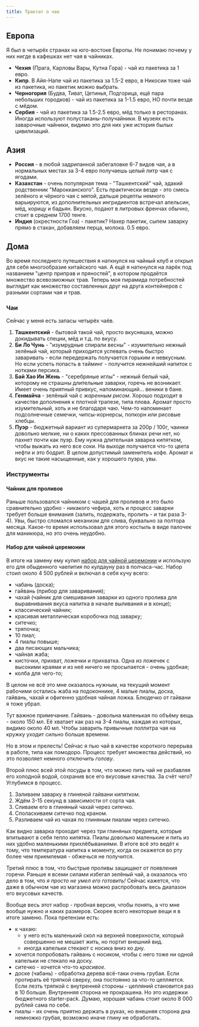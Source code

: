 ```yaml
---
title: Трактат о чае
---
```


## Европа

Я был в четырёх странах на юго-востоке Европы. Не понимаю почему у них нигде в кафешках нет чая в чайниках.

- **Чехия** (Прага, Карловы Вары, Кутна Гора) - чай из пакетика за 1 евро.
- **Кипр**. В Айя-Напе чай из пакетика за 1.5-2 евро, в Никосии тоже чай из пакетика, но пакетик можно выбрать.
- **Черногория** (Будва, Тиват, Цетинья, Подгорица, ещё пара небольших городков) - чай из пакетика за 1-1.5 евро, НО почти везде с мёдом.
- **Сербия** - чай из пакетика за 1.5-2.5 евро, мёд только в ресторанах. Иногда используют полустаканы-получайники. В музеях есть заварочные чайники, видимо это для них уже история былых цивилизаций.

## Азия

- **Россия** - в любой задрипанной забегаловке 6-7 видов чая, а в нормальных местах за 3-4 евро получаешь целый литр чая с ягодами.
- **Казахстан** - очень популярная тема - "Ташкентский" чай, эдакий родственник "Марокканского". Есть практически везде - это смесь зелёного и чёрного чая с мятой, дальше рецепты немного варьируются, из дополнительных ингридиентов встречал апельсин, мёд, корицу и бадьян. Вкусно, подают в литровых френчах обычно, стоит в среднем 1700 тенге.
- **Индия** (окрестности Гоа) - пакетик? Нахер пакетик, сыпем заварку прямо в стакан, добавляем перца, молока. 0.5 евро.

## Дома

Во время последнего путешествия я наткнулся на чайный клуб и открыл для себя многообразие китайского чая. А ещё я наткнулся на ларёк под названием "центр приправ и пряностей", в котором продаётся множество всевозможных трав. Теперь моя пирамида потребностей выглядит как множество составленных друг на друга контейнеров с разными сортами чая и трав.

### Чаи

Сейчас у меня есть запасы четырёх чаёв.

1. **Ташкентский** - бытовой такой чай, просто вкусняшка, можно докидывать специи, мёд и т.д. по вкусу.
2. **Би Ло Чунь** - "изумрудные спирали весны" - изумительно нежный зелёный чай, который приходится успевать очень быстро заваривать - если передержать получается горьким и невкусным. Но если успеть попасть в тайминг - получится нежнейший напиток с нотками персика.
3. **Бай Хао Ин Жень** - "серебряные иглы" - нежный белый чай, которому не страшны длительные заварки, горечь не возникает. Имеет очень приятный привкус, напоминающий... веники в бане.
4. **Генмайча** - зелёный чай с _жаренным рисом_. Хорошо подходит в качестве дополнения к плотной трапезе, типа плова. Аромат просто изумительный, хоть и не благодаря чаю. Чем-то напоминает подсолнечные семечки, чипсы-корнерсы, попкорн или рисовые хлебцы.
5. **Пуэр** - бюджетный вариант из супермаркета за 200р / 100г, чаинки довольно мелкие, ни о каких прессованных блинах речи нет, но пахнет почти как пуэр. Ему нужна длительная заварка кипятком, чтобы выжать из него все соки. На выходе получается что-то цвета нефти и это бодрит. В целом допустимый заменитель кофе. Аромат и вкус не такие насыщенные, как у хорошего пуэра, увы.

### Инструменты

#### Чайник для проливов

Раньше пользовался чайником с чашей для проливов и это было сравнительно удобно - никакого чефира, хоть и процесс заварки требует больше внимания (залить, подержать, пролить - и так раза 3-4). Увы, быстро сломался механизм для слива, буквально за полтора месяца. Какое-то время использовал для этого костыль в виде палочек для маникюра, но это очень неудобно.

#### Набор для чайной церемонии

В итоге на замену ему купил [набор для чайной церемонии](https://www.ozon.ru/product/chaynaya-tseremoniya-164061841/?oos_search=false&sh=uaOBWdWtRQ) и использую его для обыденного чаепития по кулдауну раз в полчаса-час. Набор стоил около 4 500 рублей и включал в себя кучу всего:

- чабань (доска);
- гайвань (прибор для заваривания);
- чахай (чайник для смешивания заварки из одного пролива для выравнивания вкуса напитка в начале выливания и в конце);
- классический чайник;
- красивая металлическая коробочка под заварку;
- ситечко;
- тряпочка;
- 10 пиал;
- 4 пиалы повыше;
- два писающих мальчика;
- чайная жаба;
- кисточки, прихват, ложечки и прихватка. Одна из ложечек с высокими краями и из неё ничего не просыпается - очень удобная;
- колба для чего-то;

В целом не всё это мне оказалось нужным, на текущий момент рабочими остались жаба на подоконнике, 4 малые пиалы, доска, гайвань, чахай и офигенно удобная чайная ложка. Блюдечко от гайвани я тоже убрал.

Тут важное примечание. Гайвань - довольна маленькая по объёму вещь - около 150 мл. Её хватает как раз на 3-4 пиалы, каждая из которых, видимо около 40 мл.  Чтобы заварить привычные поллитра чая на кружку уходит сильно больше времени.

Но в этом и прелесть! Сейчас я пью чай в качестве короткого перерыва в работе, типа как помодоро. Процесс требует множества действий, но это позволяет немного _отключить голову_.

Второй плюс всей этой посуды в том, что можно пить чай не разбавляя его холодной водой, сохранив все его вкусовые качества. За счёт чего? Углубимся в процесс.

1. Заливаем заварку в глиняной гайвани кипятком.
2. Ждём 3-15 секунд в зависимости от сорта чая.
3. Сливаем его в глиняный чахай через ситечко.
4. Споласкиваем ситечко под краном.
5. Разливаем чай из чахая по глиняным пиалам через ситечко.

Как видно заварка проходит через три глиняных предмета, которые впитывают в себя тепло кипятка. Пиалы довольно маленькие и пить из них удобно маленькими прихлёбываниями. В итоге всё это ведёт к тому, что температура напитка к моменту, когда он окажется во рту более чем приемлемая - обжечься не получится.

Третий плюс в том, что быстрые проливы защищают от появления горечи. Раньше я всеми силами избегал зелёный чай, а оказалось что дело в том, что _я просто не умел его готовить!_ Сейчас кажется, что даже в обычном чае из магазина можно распробовать весь диапазон его вкусовых качеств.

Вообще весь этот набор - пробная версия, чтобы понять, а что мне вообще нужно и каких размеров. Скорее всего некоторые вещи я в итоге заменю. Пока претензии есть:

- к чахаю:
  - у него есть маленький скол на верхней поверхности, который совершенно не мешает жить, но портит внешний вид.
  - иногда капельки стекают с носика вниз ко дну.
- хочется попробовать гайвань с носиком, чтобы с него тоже ни одной капельки не стекало на доску.
- ситечко - хочется что-то _красивое_.
- доске (чабань) - обработка дерева всё-таки очень грубая. Если протирать её тряпкой сверху, она постоянно за что-то цепляется. Если лезть тряпкой с внутренней стороны - цепляний становится раз в 10 больше. Внутренняя сторона не прокрашена. Но это издержки бюджетного starter-pack. Думаю, хорошая чабань стоит около 8 000 рублей сама по себе.
- пиалы - их очень приятно держать в руках, но внешняя сторона дна немножко грубая, возможно иначе глину не обработать.
